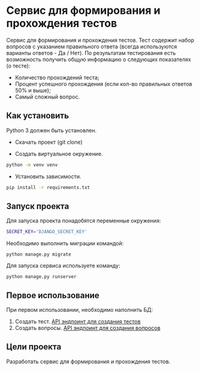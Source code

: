 # Сервис для формирования и прохождения тестов

Сервис для формирования и прохождения тестов. Тест содержит набор вопросов с указанием правильного ответа (всегда используются варианты ответов - Да / Нет). По результатам тестирования есть возможность получить общую информацию о следующих показателях (о тесте):

- Количество прохождений теста;
- Процент успешного прохождения (если кол-во правильных ответов 50% и выше);
- Самый сложный вопрос.

## Как установить

Python 3 должен быть установлен.

- Скачать проект (git clone)

- Создать виртуальное окружение.

```bash
python -m venv venv
```

- Установить зависимости.

```bash
pip install -r requirements.txt
```

## Запуск проекта

Для запуска проекта понадобятся переменные окружения:

```bash
SECRET_KEY='DJANGO_SECRET_KEY'
```

Необходимо выполнить миграции командой:
```
python manage.py migrate 
```

Для запуска сервиса используете команду:
```
python manage.py runserver
```

## Первое использование

При первом использовании, необходимо наполнить БД:
1) Создать тест. [API эндпоинт для создания тестов](http://127.0.0.1:8000/api/v1/tests/)
2) Создать вопросы. [API эндпоинт для создания вопросов](http://127.0.0.1:8000/api/v1/question/)

## Цели проекта
Разработать сервис для формирования и прохождения тестов.
